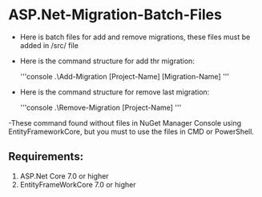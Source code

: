 # ASP.Net-Migration-Batch-Files

- Here is batch files for add and remove migrations, these files must be added in /src/ file
- Here is the command structure for add thr migration:

  '''console
  .\Add-Migration [Project-Name] [Migration-Name]
  '''
  
- Here is the command structure for remove last migration:

	'''console
  .\Remove-Migration [Project-Name]
  '''

-These command found without files in NuGet Manager Console using EntityFrameworkCore, but you must to use the files in CMD or PowerShell.

## Requirements:

1. ASP.Net Core 7.0 or higher
2. EntityFrameWorkCore 7.0 or higher

